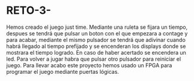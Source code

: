 # RETO-3-
Hemos creado el juego just time. Mediante una ruleta se fijara un tiempo,
despues se tendrá que pulsar un boton con el que empezara a contage y para acabar, mediante el mismo
pulsador se tendrá que adivinar cuando habrá llegado al tiempo prefijado y se encenderan los displays 
donde se mostrara el tiempo logrado. En caso de haber acertado se encendera un led. Para volver a jugar
habra que pulsar otro pulsador para reiniciar el juego.
Para llevar acabo este proyecto hemos usado un FPGA para programar el juego mediante puertas lógicas.

